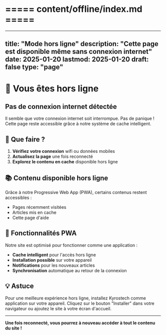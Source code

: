 # ===== content/offline/index.md =====
---
title: "Mode hors ligne"
description: "Cette page est disponible même sans connexion internet"
date: 2025-01-20
lastmod: 2025-01-20
draft: false
type: "page"
---

# 📡 Vous êtes hors ligne

## Pas de connexion internet détectée

Il semble que votre connexion internet soit interrompue. Pas de panique ! Cette page reste accessible grâce à notre système de cache intelligent.

## 🔄 Que faire ?

1. **Vérifiez votre connexion** wifi ou données mobiles
2. **Actualisez la page** une fois reconnecté
3. **Explorez le contenu en cache** disponible hors ligne

## 📚 Contenu disponible hors ligne

Grâce à notre Progressive Web App (PWA), certains contenus restent accessibles :

- Pages récemment visitées
- Articles mis en cache
- Cette page d'aide

## 🚀 Fonctionnalités PWA

Notre site est optimisé pour fonctionner comme une application :
- **Cache intelligent** pour l'accès hors ligne
- **Installation possible** sur votre appareil
- **Notifications** pour les nouveaux articles
- **Synchronisation** automatique au retour de la connexion

## 💡 Astuce

Pour une meilleure expérience hors ligne, installez Kyrostech comme application sur votre appareil. Cliquez sur le bouton "Installer" dans votre navigateur ou ajoutez le site à votre écran d'accueil.

---

**Une fois reconnecté, vous pourrez à nouveau accéder à tout le contenu du site !**
